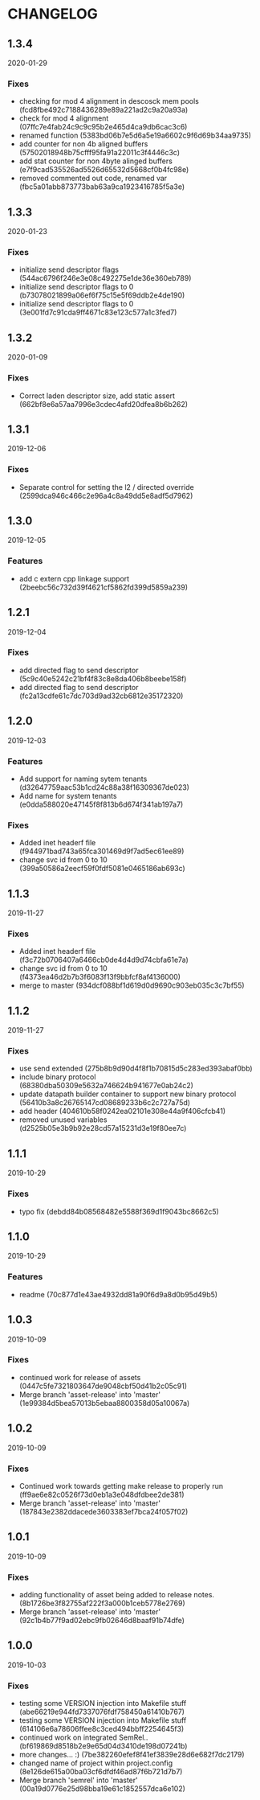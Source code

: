 # CHANGELOG

<!--- next entry here -->

## 1.3.4
2020-01-29

### Fixes

- checking for mod 4 alignment in descosck mem pools (fcd8fbe492c7188436289e89a221ad2c9a20a93a)
- check for mod 4 alignment (07ffc7e4fab24c9c9c95b2e465d4ca9db6cac3c6)
- renamed function (5383bd06b7e5d6a5e19a6602c9f6d69b34aa9735)
- add counter for non 4b aligned buffers (57502018948b75cfff95fa91a22011c3f4446c3c)
- add stat counter for non 4byte alinged buffers (e7f9cad535526ad5526d65532d5668cf0b4fc98e)
- removed commented out code, renamed var (fbc5a01abb873773bab63a9ca1923416785f5a3e)

## 1.3.3
2020-01-23

### Fixes

- initialize send descriptor flags (544ac6796f246e3e08c492275e1de36e360eb789)
- initialize send descriptor flags to 0 (b73078021899a06ef6f75c15e5f69ddb2e4de190)
- initialize send descriptor flags to 0 (3e001fd7c91cda9ff4671c83e123c577a1c3fed7)

## 1.3.2
2020-01-09

### Fixes

- Correct laden descriptor size, add static assert (662bf8e6a57aa7996e3cdec4afd20dfea8b6b262)

## 1.3.1
2019-12-06

### Fixes

- Separate control for setting the l2 / directed override (2599dca946c466c2e96a4c8a49dd5e8adf5d7962)

## 1.3.0
2019-12-05

### Features

- add c extern cpp linkage support (2beebc56c732d39f4621cf5862fd399d5859a239)

## 1.2.1
2019-12-04

### Fixes

- add directed flag to send descriptor (5c9c40e5242c21bf4f83c8e8da406b8beebe158f)
- add directed flag to send descriptor (fc2a13cdfe61c7dc703d9ad32cb6812e35172320)

## 1.2.0
2019-12-03

### Features

- Add support for naming sytem tenants (d32647759aac53b1cd24c88a38f16309367de023)
- Add name for system tenants (e0dda588020e47145f8f813b6d674f341ab197a7)

### Fixes

- Added inet headerf file (f944971bad743a65fca301469d9f7ad5ec61ee89)
- change svc id from 0 to 10 (399a50586a2eecf59f0fdf5081e0465186ab693c)

## 1.1.3
2019-11-27

### Fixes

- Added inet headerf file (f3c72b0706407a6466cb0de4d4d9d74cbfa61e7a)
- change svc id from 0 to 10 (f4373ea46d2b7b3f6083f13f9bbfcf8af4136000)
- merge to master (934dcf088bf1d619d0d9690c903eb035c3c7bf55)

## 1.1.2
2019-11-27

### Fixes

- use send extended (275b8b9d90d4f8f1b70815d5c283ed393abaf0bb)
- include binary protocol (68380dba50309e5632a746624b941677e0ab24c2)
- update datapath builder container to support new binary protocol (56410b3a8c26765147cd08689233b6c2c727a75d)
- add header (404610b58f0242ea02101e308e44a9f406cfcb41)
- removed unused variables (d2525b05e3b9b92e28cd57a15231d3e19f80ee7c)

## 1.1.1
2019-10-29

### Fixes

- typo fix (debdd84b08568482e5588f369d1f9043bc8662c5)

## 1.1.0
2019-10-29

### Features

- readme (70c877d1e43ae4932dd81a90f6d9a8d0b95d49b5)

## 1.0.3
2019-10-09

### Fixes

- continued work for release of assets (0447c5fe7321803647de9048cbf50d41b2c05c91)
- Merge branch 'asset-release' into 'master' (1e99384d5bea57013b5ebaa8800358d05a10067a)

## 1.0.2
2019-10-09

### Fixes

- Continued work towards getting make release to properly run (ff9ae6e82c0526f73d0eb1a3e048dfdbee2de381)
- Merge branch 'asset-release' into 'master' (187843e2382ddacede3603383ef7bca24f057f02)

## 1.0.1
2019-10-09

### Fixes

- adding functionality of asset being added to release notes. (8b1726be3f82755af222f3a000b1ceb5778e2769)
- Merge branch 'asset-release' into 'master' (92c1b4b77f9ad02ebc9fb02646d8baaf91b74dfe)

## 1.0.0
2019-10-03

### Fixes

- testing some VERSION injection into Makefile stuff (abe66219e944fd7337076fdf758450a61410b767)
- testing some VERSION injection into Makefile stuff (614106e6a78606ffee8c3ced494bbff2254645f3)
- continued work on integrated SemRel.. (bf619869d8518b2e9e65d04d3410de198d07241b)
- more changes... :) (7be382260efef8f41ef3839e28d6e682f7dc2179)
- changed name of project within project.config (8e126de615a00ba03cf6dfdf46ad87f6b721d7b7)
- Merge branch 'semrel' into 'master' (00a19d0776e25d98bba19e61c1852557dca6e102)
